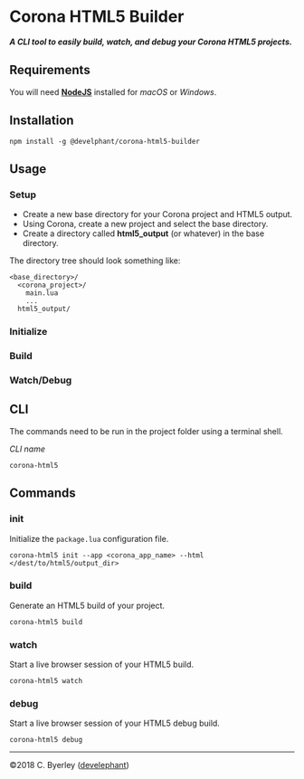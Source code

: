 # Corona HTML5 Builder

___A CLI tool to easily build, watch, and debug your Corona HTML5 projects.___

## Requirements

You will need __[NodeJS](https://nodejs.org/en/download/)__ installed for _macOS_ or _Windows_.

## Installation

```
npm install -g @develphant/corona-html5-builder
```

## Usage

### Setup

 - Create a new base directory for your Corona project and HTML5 output.
 - Using Corona, create a new project and select the base directory.
 - Create a directory called __html5_output__ (or whatever) in the base directory.

The directory tree should look something like:

```
<base_directory>/
  <corona_project>/
    main.lua
    ...
  html5_output/
```

### Initialize

### Build

### Watch/Debug

## CLI

The commands need to be run in the project folder using a terminal shell.

_CLI name_

```
corona-html5
```

## Commands

### init

Initialize the `package.lua` configuration file.

```
corona-html5 init --app <corona_app_name> --html </dest/to/html5/output_dir>
```

### build

Generate an HTML5 build of your project.

```
corona-html5 build
```

### watch

Start a live browser session of your HTML5 build.

```
corona-html5 watch
```

### debug

Start a live browser session of your HTML5 debug build.

```
corona-html5 debug
```
___

&copy;2018 C. Byerley ([develephant](https://develephant.com))